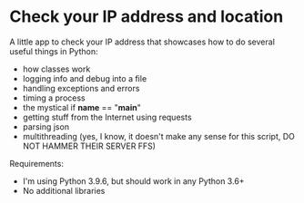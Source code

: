 # Check your IP address and location

A little app to check your IP address that showcases how to do several useful things in Python:
* how classes work
* logging info and debug into a file
* handling exceptions and errors
* timing a process
* the mystical if __name__ == "__main__"
* getting stuff from the Internet using requests
* parsing json
* multithreading (yes, I know, it doesn't make any sense for this script, DO NOT HAMMER THEIR SERVER FFS)

Requirements:
* I'm using Python 3.9.6, but should work in any Python 3.6+
* No additional libraries

